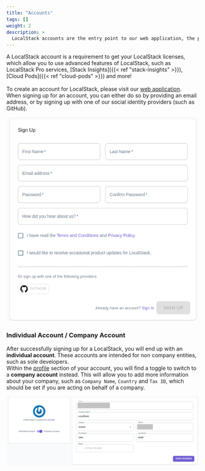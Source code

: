 ```yaml
---
title: "Accounts"
tags: [] 
weight: 2
description: >
  LocalStack accounts are the entry point to our web application, the pro CLI, and more!
---
```


A LocalStack account is a requirement to get your LocalStack licenses, which allow you to use advanced features of LocalStack, such as LocalStack Pro services, [Stack Insights]({{< ref "stack-insights" >}}), [Cloud Pods]({{< ref "cloud-pods" >}}) and more!<br><br>
To create an account for LocalStack, please visit our [web application](https://app.localstack.cloud/sign-up).<br>
When signing up for an account, you can either do so by providing an email address, or by signing up with one of our social identity providers (such as GitHub).

<img src="signup.PNG" width="550px" alt="Sign Up Form">

### Individual Account / Company Account
After successfully signing up for a LocalStack, you will end up with an <b>individual account</b>.
These accounts are intended for non company entities, such as sole developers.<br>
Within the [profile](https://app.localstack.cloud/account) section of your account, you will find a toggle to switch to a <b>company account</b> instead.
This will allow you to add more information about your company, such as `Company Name`, `Country` and `Tax ID`, which should be set if you are acting on behalf of a company.

<img src="indcomp.PNG" width="800px" alt="Switch for Individual and Company Account">


